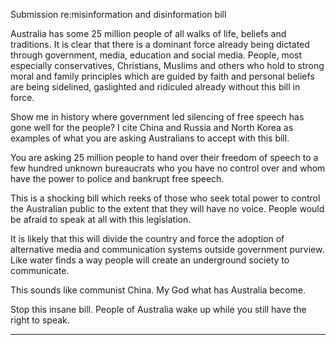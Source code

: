 Submission re:misinformation and disinformation bill

Australia has some 25 million people of all walks of life, beliefs and traditions. It is clear that there is a
dominant force already being dictated through government, media, education and social media. People,
most especially conservatives, Christians, Muslims and others who hold to strong moral and family
principles which are guided by faith and personal beliefs are being sidelined, gaslighted and ridiculed
already without this bill in force.

Show me in history where government led silencing of free speech has gone well for the people? I cite
China and Russia and North Korea as examples of what you are asking Australians to accept with this bill.

You are asking 25 million people to hand over their freedom of speech to a few hundred unknown
bureaucrats who you have no control over and whom have the power to police and bankrupt free
speech.

This is a shocking bill which reeks of those who seek total power to control the Australian public to the
extent that they will have no voice. People would be afraid to speak at all with this legislation.

It is likely that this will divide the country and force the adoption of alternative media and
communication systems outside government purview. Like water finds a way people will create an
underground society to communicate.

This sounds like communist China. My God what has Australia become.

Stop this insane bill. People of Australia wake up while you still have the right to speak.


-----

